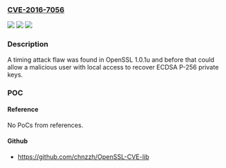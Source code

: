 ### [CVE-2016-7056](https://cve.mitre.org/cgi-bin/cvename.cgi?name=CVE-2016-7056)
![](https://img.shields.io/static/v1?label=Product&message=openssl&color=blue)
![](https://img.shields.io/static/v1?label=Version&message=%3D%20openssl%201.0.1u%20&color=brighgreen)
![](https://img.shields.io/static/v1?label=Vulnerability&message=CWE-385&color=brighgreen)

### Description

A timing attack flaw was found in OpenSSL 1.0.1u and before that could allow a malicious user with local access to recover ECDSA P-256 private keys.

### POC

#### Reference
No PoCs from references.

#### Github
- https://github.com/chnzzh/OpenSSL-CVE-lib

